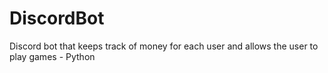 # DiscordBot
Discord bot that keeps track of money for each user and allows the user to play games - Python

